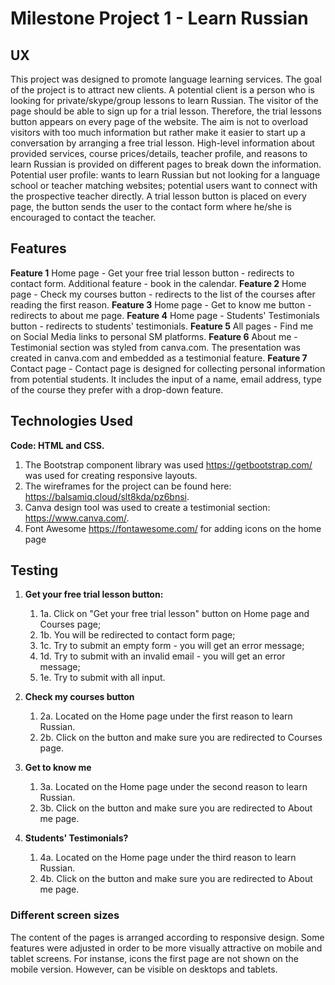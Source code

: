 
# **Milestone Project 1 - Learn Russian**


## **UX**
This project was designed to promote language learning services. The goal of the project is to attract new clients. 
A potential client is a person who is looking for private/skype/group lessons to learn Russian. 
The visitor of the page should be able to sign up for a trial lesson. Therefore, the trial lessons button appears on every page of the website. 
The aim is not to overload visitors with too much information but rather make it easier to start up a conversation by arranging a free trial lesson. 
High-level information about provided services, course prices/details, teacher profile, and reasons to learn Russian is provided on different pages to break down the information.
Potential user profile: wants to learn Russian but not looking for a language school or teacher matching websites; potential users want to connect with the prospective teacher directly. 
A trial lesson button is placed on every page, the button sends the user to the contact form where he/she is encouraged to contact the teacher.


## **Features**
**Feature 1** Home page - Get your free trial lesson button - redirects to contact form. Additional feature - book in the calendar. 
**Feature 2** Home page - Check my courses button - redirects to the list of the courses after reading the first reason. 
**Feature 3** Home page - Get to know me button - redirects to about me page. 
**Feature 4** Home page - Students' Testimonials button - redirects to students' testimonials. 
**Feature 5** All pages - Find me on Social Media links to personal SM platforms.
**Feature 6** About me - Testimonial section was styled from canva.com. The presentation was created in canva.com and embedded as a testimonial feature.
**Feature 7** Contact page - Contact page is designed for collecting personal information from potential students. 
It includes the input of a name, email address, type of the course they prefer with a drop-down feature.

## **Technologies Used**

**Code: HTML and CSS.**
1. The Bootstrap component library was used https://getbootstrap.com/ was used for creating responsive layouts.
2. The wireframes for the project can be found here: https://balsamiq.cloud/slt8kda/pz6bnsi.
3. Canva design tool was used to create a testimonial section: https://www.canva.com/.
4. Font Awesome https://fontawesome.com/ for adding icons on the home page

## **Testing**

1. **Get your free trial lesson button:**
    1. 1a. Click on "Get your free trial lesson" button on Home page and Courses page;
    1. 1b. You will be redirected to contact form page;
    1. 1c. Try to submit an empty form - you will get an error message;
    1. 1d. Try to submit with an invalid email - you will get an error message;
    1. 1e. Try to submit with all input.

2. **Check my courses button**
    1. 2a. Located on the Home page under the first reason to learn Russian. 
    1. 2b. Click on the button and make sure you are redirected to Courses page.

3. **Get to know me**
    1. 3a. Located on the Home page under the second reason to learn Russian. 
    1. 3b. Click on the button and make sure you are redirected to About me page.

4. **Students' Testimonials?**
    1. 4a. Located on the Home page under the third reason to learn Russian. 
    1. 4b. Click on the button and make sure you are redirected to About me page.

### **Different screen sizes**
The content of the pages is arranged according to responsive design. 
Some features were adjusted in order to be more visually attractive on mobile and tablet screens. 
For instanse, icons the first page are not shown on the mobile version. 
However, can be visible on desktops and tablets. 
